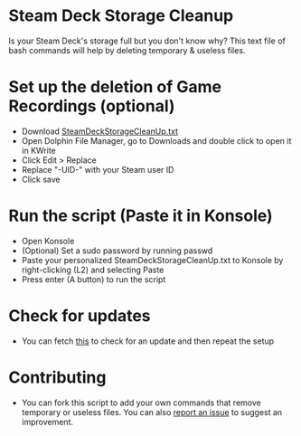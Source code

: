 # Steam Deck Storage Cleanup
Is your Steam Deck's storage full but you don't know why? This text file of bash commands will help by deleting temporary & useless files.

# Set up the deletion of Game Recordings (optional)
- Download [SteamDeckStorageCleanUp.txt](https://github.com/UAWJDASWUI/SteamDeckStorageCleanUp/blob/main/SteamDeckStorageCleanUp.txt)
- Open Dolphin File Manager, go to Downloads and double click to open it in KWrite
- Click Edit > Replace
- Replace "-UID-" with your Steam user ID
- Click save

# Run the script (Paste it in Konsole)
- Open Konsole
- (Optional) Set a sudo password by running passwd
- Paste your personalized SteamDeckStorageCleanUp.txt to Konsole by right-clicking (L2) and selecting Paste
- Press enter (A button) to run the script

# Check for updates
- You can fetch [this](https://raw.githubusercontent.com/UAWJDASWUI/SteamDeckStorageCleanUp/refs/heads/main/.version) to check for an update and then repeat the setup

# Contributing
- You can fork this script to add your own commands that remove temporary or useless files. You can also [report an issue](https://github.com/UAWJDASWUI/SteamDeckStorageCleanUp/issues) to suggest an improvement.
